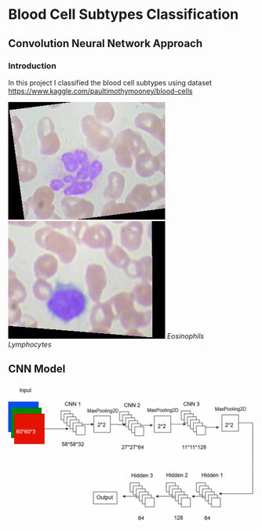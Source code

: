 # Blood Cell Subtypes Classification

## Convolution Neural Network Approach

### Introduction

In this project I classified the blood cell subtypes using dataset https://www.kaggle.com/paultimothymooney/blood-cells

 ![](img/eosinophil.jpeg)   &nbsp;&nbsp;&nbsp;&nbsp;&nbsp;&nbsp; ![](img/lymphocyte.jpeg) 
*Eosinophils* &nbsp;&nbsp;&nbsp;&nbsp;&nbsp;&nbsp;&nbsp;&nbsp;&nbsp;&nbsp;&nbsp;&nbsp; *Lymphocytes* 

## CNN Model 

![](img/model.jpg)
